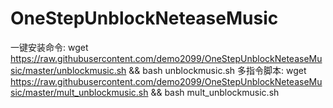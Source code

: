 # OneStepUnblockNeteaseMusic

一键安装命令:  wget https://raw.githubusercontent.com/demo2099/OneStepUnblockNeteaseMusic/master/unblockmusic.sh && bash unblockmusic.sh
多指令脚本:
wget https://raw.githubusercontent.com/demo2099/OneStepUnblockNeteaseMusic/master/mult_unblockmusic.sh && bash mult_unblockmusic.sh
